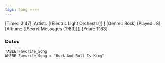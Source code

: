 ```yaml
---
tags: Song ⭐⭐⭐⭐ 
---
```

[Time:: 3:47]
[Artist:: [[Electric Light Orchestra]] ]
[Genre:: Rock]
[Played:: 8]
[Album:: [[Secret Messages (1983)]]]
[Year:: 1983]
### Dates
````dataview
TABLE Favorite_Song
WHERE Favorite_Song = "Rock And Roll Is King"
````
